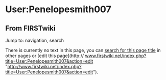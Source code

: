# User:Penelopesmith007

## From FIRSTwiki

Jump to: navigation, search

There is currently no text in this page, you can [search for this page title](Special:Search/Penelopesmith007 "Special:Search/Penelopesmith007") in other pages or [edit this page](http://
www.firstwiki.net/index.php?title=User:Penelopesmith007&action=edit "http://www.firstwiki.net/index.php?title=User:Penelopesmith007&action=edit").
